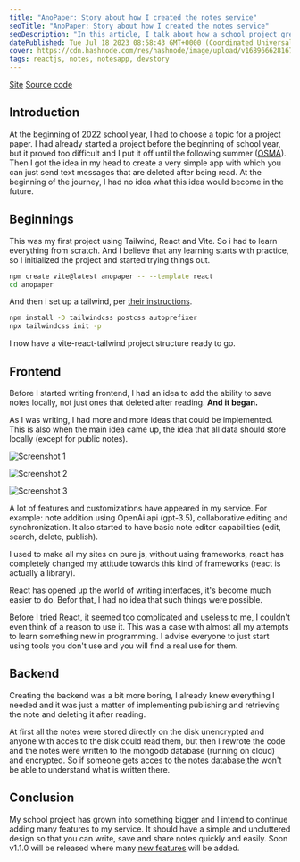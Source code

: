 ```yaml
---
title: "AnoPaper: Story about how I created the notes service"
seoTitle: "AnoPaper: Story about how I created the notes service"
seoDescription: "In this article, I talk about how a school project grew into something bigger, how I created a notes service."
datePublished: Tue Jul 18 2023 08:58:43 GMT+0000 (Coordinated Universal Time)
cover: https://cdn.hashnode.com/res/hashnode/image/upload/v1689666281673/d71a9639-47a1-4ac8-a873-0b72a028bddc.png
tags: reactjs, notes, notesapp, devstory
---
```


[Site](https://anopaper.artegoser.ru) [Source code](https://github.com/artegoser/AnoPaper)

## Introduction

At the beginning of 2022 school year, I had to choose a topic for a project paper. I had already started a project before the beginning of school year, but it proved too difficult and I put it off until the following summer ([OSMA](https://github.com/OSMA-D)). Then I got the idea in my head to create a very simple app with which you can just send text messages that are deleted after being read. At the beginning of the journey, I had no idea what this idea would become in the future.

## Beginnings

This was my first project using Tailwind, React and Vite. So i had to learn everything from scratch. And I believe that any learning starts with practice, so I initialized the project and started trying things out.

```bash
npm create vite@latest anopaper -- --template react
cd anopaper
```

And then i set up a tailwind, per [their instructions](https://tailwindcss.com/docs/guides/vite).

```bash
npm install -D tailwindcss postcss autoprefixer
npx tailwindcss init -p
```

I now have a vite-react-tailwind project structure ready to go.

## Frontend

Before I started writing frontend, I had an idea to add the ability to save notes locally, not just ones that deleted after reading. **And it began.**

As I was writing, I had more and more ideas that could be implemented. This is also when the main idea came up, the idea that all data should store locally (except for public notes).

![Screenshot 1](https://cdn.hashnode.com/res/hashnode/image/upload/v1689589068694/073c6304-f2ea-4c5d-89d5-e5d054f1e03d.png)

![Screenshot 2](https://cdn.hashnode.com/res/hashnode/image/upload/v1689589145486/0f9ee7e8-80ca-44d8-bfab-d6178de0888d.png)

![Screenshot 3](https://cdn.hashnode.com/res/hashnode/image/upload/v1689589179139/50e7d9a0-0782-40f8-b298-ff3e7d8118a1.png)

A lot of features and customizations have appeared in my service. For example: note addition using OpenAi api (gpt-3.5), collaborative editing and synchronization. It also started to have basic note editor capabilities (edit, search, delete, publish).

I used to make all my sites on pure js, without using frameworks, react has completely changed my attitude towards this kind of frameworks (react is actually a library).

React has opened up the world of writing interfaces, it's become much easier to do. Befor that, I had no idea that such things were possible.

Before I tried React, it seemed too complicated and useless to me, I couldn't even think of a reason to use it. This was a case with almost all my attempts to learn something new in programming. I advise everyone to just start using tools you don't use and you will find a real use for them.

## Backend

Creating the backend was a bit more boring, I already knew everything I needed and it was just a matter of implementing publishing and retrieving the note and deleting it after reading.

At first all the notes were stored directly on the disk unencrypted and anyone with acces to the disk could read them, but then I rewrote the code and the notes were written to the mongodb database (running on cloud) and encrypted. So if someone gets acces to the notes database,the won't be able to understand what is written there.

## Conclusion

My school project has grown into something bigger and I intend to continue adding many features to my service. It should have a simple and uncluttered design so that you can write, save and share notes quickly and easily. Soon v1.1.0 will be released where many [new features](https://github.com/artegoser/AnoPaper/blob/main/changelog.md) will be added.

